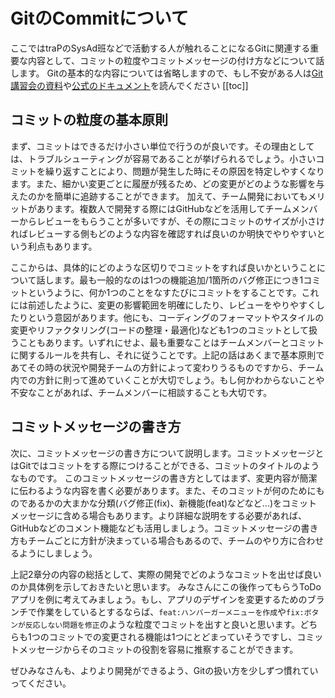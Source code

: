 # GitのCommitについて
ここではtraPのSysAd班などで活動する人が触れることになるGitに関連する重要な内容として、コミットの粒度やコミットメッセージの付け方などについて話します。
Gitの基本的な内容については省略しますので、もし不安がある人は[Git講習会の資料](https://trap-jp.github.io/git-lecture-slide/slide.pdf)や[公式のドキュメント](https://git-scm.com/book/ja/v2)を読んでください
[[toc]]

## コミットの粒度の基本原則
まず、コミットはできるだけ小さい単位で行うのが良いです。その理由としては、トラブルシューティングが容易であることが挙げられるでしょう。小さいコミットを繰り返すことにより、問題が発生した時にその原因を特定しやすくなります。また、細かい変更ごとに履歴が残るため、どの変更がどのような影響を与えたのかを簡単に追跡することができます。 加えて、チーム開発においてもメリットがあります。複数人で開発する際にはGitHubなどを活用してチームメンバーからレビューをもらうことが多いですが、その際にコミットのサイズが小さければレビューする側もどのような内容を確認すれば良いのか明快でやりやすいという利点もあります。

ここからは、具体的にどのような区切りでコミットをすれば良いかということについて話します。最も一般的なのは1つの機能追加/1箇所のバグ修正につき1コミットというように、何か1つのことをなすたびにコミットをすることです。これには前述したように、変更の影響範囲を明確にしたり、レビューをやりやすくしたりという意図があります。他にも、コーディングのフォーマットやスタイルの変更やリファクタリング(コードの整理・最適化)なども1つのコミットとして扱うこともあります。いずれにせよ、最も重要なことはチームメンバーとコミットに関するルールを共有し、それに従うことです。上記の話はあくまで基本原則であてその時の状況や開発チームの方針によって変わりうるものですから、チーム内での方針に則って進めていくことが大切でしょう。もし何かわからないことや不安なことがあれば、チームメンバーに相談することも大切です。

## コミットメッセージの書き方
次に、コミットメッセージの書き方について説明します。コミットメッセージとはGitではコミットをする際につけることができる、コミットのタイトルのようなものです。
このコミットメッセージの書き方としてはまず、変更内容が簡潔に伝わるような内容を書く必要があります。また、そのコミットが何のためにものであるかの大まかな分類(バグ修正(fix)、新機能(feat)などなど...)をコミットメッセージに含める場合もあります。より詳細な説明をする必要があれば、GitHubなどのコメント機能なども活用しましょう。コミットメッセージの書き方もチームごとに方針が決まっている場合もあるので、チームのやり方に合わせるようにしましょう。

上記2章分の内容の総括として、実際の開発でどのようなコミットを出せば良いのか具体例を示しておきたいと思います。
みなさんにこの後作ってもらうToDoアプリを例に考えてみましょう。もし、アプリのデザインを変更するためのブランチで作業をしているとするならば、`feat:ハンバーガーメニューを作成`や`fix:ボタンが反応しない問題を修正`のような粒度でコミットを出すと良いと思います。どちらも1つのコミットでの変更される機能は1つにとどまっていそうですし、コミットメッセージからそのコミットの役割を容易に推察することができます。

ぜひみなさんも、よりより開発ができるよう、Gitの扱い方を少しずつ慣れていってください。